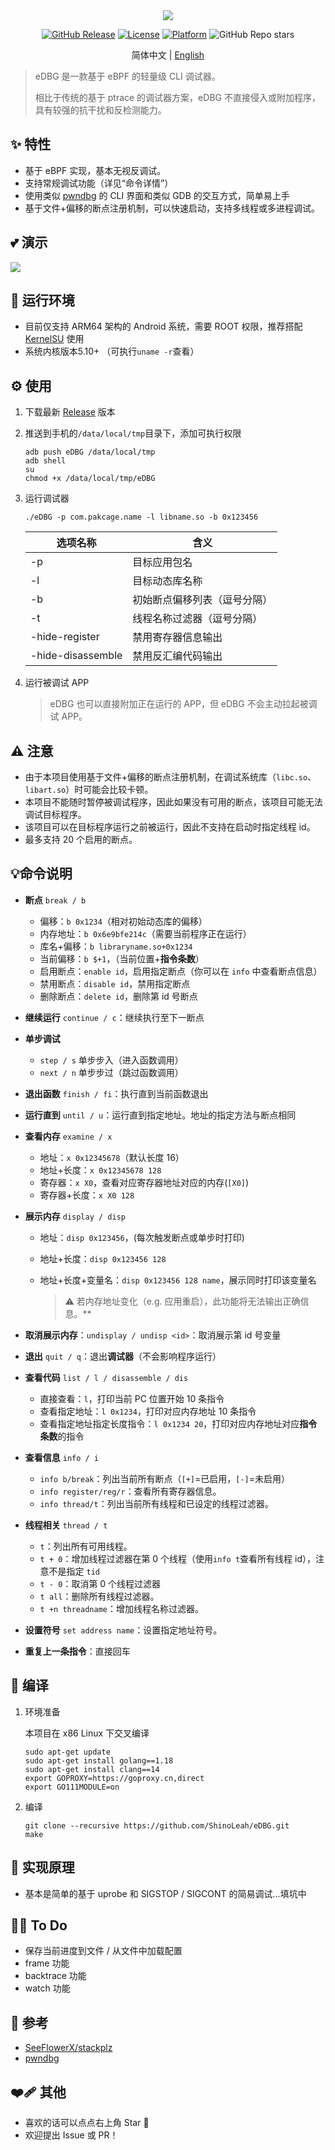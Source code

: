 <div align="center">
  <img src="logo.png"/>
  
  [![GitHub Release](https://img.shields.io/github/v/release/ShinoLeah/eDBG?style=flat-square)](https://github.com/ShinoLeah/eDBG/releases)
  [![License](https://img.shields.io/github/license/ShinoLeah/eDBG?style=flat-square)](LICENSE)
  [![Platform](https://img.shields.io/badge/platform-Android%20ARM64-red.svg?style=flat-square)](https://www.android.com/)
  ![GitHub Repo stars](https://img.shields.io/github/stars/ShinoLeah/eDBG)

  简体中文 | [English](README_EN.md)
</div>

> eDBG 是一款基于 eBPF 的轻量级 CLI 调试器。<br />
>
> 相比于传统的基于 ptrace 的调试器方案，eDBG 不直接侵入或附加程序，具有较强的抗干扰和反检测能力。

## ✨ 特性

- 基于 eBPF 实现，基本无视反调试。
- 支持常规调试功能（详见“命令详情”）
- 使用类似 [pwndbg](https://github.com/pwndbg/pwndbg) 的 CLI 界面和类似 GDB 的交互方式，简单易上手
- 基于文件+偏移的断点注册机制，可以快速启动，支持多线程或多进程调试。

## 💕 演示

![](demo.png)

## 🚀 运行环境

- 目前仅支持 ARM64 架构的 Android 系统，需要 ROOT 权限，推荐搭配 [KernelSU](https://github.com/tiann/KernelSU) 使用
- 系统内核版本5.10+ （可执行`uname -r`查看）

## ⚙️ 使用

1. 下载最新 [Release](https://github.com/ShinoLeah/eDBG/releases) 版本

2. 推送到手机的`/data/local/tmp`目录下，添加可执行权限

   ```shell
   adb push eDBG /data/local/tmp
   adb shell
   su
   chmod +x /data/local/tmp/eDBG
   ```

3. 运行调试器

   ```shell
   ./eDBG -p com.pakcage.name -l libname.so -b 0x123456
   ```

   | 选项名称          | 含义                         |
   | ----------------- | ---------------------------- |
   | -p                | 目标应用包名                 |
   | -l                | 目标动态库名称               |
   | -b                | 初始断点偏移列表（逗号分隔） |
   | -t                | 线程名称过滤器（逗号分隔）   |
   | -hide-register    | 禁用寄存器信息输出           |
   | -hide-disassemble | 禁用反汇编代码输出           |

3. 运行被调试 APP

   > eDBG 也可以直接附加正在运行的 APP，但 eDBG 不会主动拉起被调试 APP。

## ⚠️ 注意

- 由于本项目使用基于文件+偏移的断点注册机制，在调试系统库（`libc.so`、`libart.so`）时可能会比较卡顿。
- 本项目不能随时暂停被调试程序，因此如果没有可用的断点，该项目可能无法调试目标程序。
- 该项目可以在目标程序运行之前被运行，因此不支持在启动时指定线程 id。
- 最多支持 20 个启用的断点。

## 💡命令说明

- **断点** `break / b`

  - 偏移：`b 0x1234`（相对初始动态库的偏移）
  - 内存地址：`b 0x6e9bfe214c`（需要当前程序正在运行）
  - 库名+偏移：`b libraryname.so+0x1234`
  - 当前偏移：`b $+1`，（当前位置+**指令条数**）
  - 启用断点：`enable id`，启用指定断点（你可以在 `info` 中查看断点信息）
  - 禁用断点：`disable id`，禁用指定断点
  - 删除断点：`delete id`，删除第 id 号断点

- **继续运行** `continue / c`：继续执行至下一断点

- **单步调试**

  - `step / s` 单步步入（进入函数调用）
  - `next / n` 单步步过（跳过函数调用）

- **退出函数** `finish / fi`：执行直到当前函数退出

- **运行直到** `until / u`：运行直到指定地址。地址的指定方法与断点相同

- **查看内存** `examine / x`

  - 地址：`x 0x12345678`（默认长度 16）
  - 地址+长度：`x 0x12345678 128`
  - 寄存器：`x X0`，查看对应寄存器地址对应的内存(`[X0]`)
  - 寄存器+长度：`x X0 128` 

- **展示内存** `display / disp`

  - 地址：`disp 0x123456`，(每次触发断点或单步时打印)

  - 地址+长度：`disp 0x123456 128`

  - 地址+长度+变量名：`disp 0x123456 128 name`，展示同时打印该变量名

    > ⚠️ 若内存地址变化（e.g. 应用重启），此功能将无法输出正确信息。**

- **取消展示内存**：`undisplay / undisp <id>`：取消展示第 id 号变量

- **退出** `quit / q`：退出**调试器**（不会影响程序运行）

- **查看代码** `list / l / disassemble / dis`

  - 直接查看：`l`，打印当前 PC 位置开始 10 条指令
  - 查看指定地址：`l 0x1234`，打印对应内存地址 10 条指令
  - 查看指定地址指定长度指令：`l 0x1234 20`，打印对应内存地址对应**指令条数**的指令

- **查看信息** `info / i`

  - `info b/break`：列出当前所有断点（`[+]`=已启用，`[-]`=未启用）
  - `info register/reg/r`：查看所有寄存器信息。
  - `info thread/t`：列出当前所有线程和已设定的线程过滤器。

- **线程相关** `thread / t`

  - `t`：列出所有可用线程。
  - `t + 0`：增加线程过滤器在第 0 个线程（使用`info t`查看所有线程 id），注意不是指定 `tid`
  - `t - 0`：取消第 0 个线程过滤器
  - `t all`：删除所有线程过滤器。
  - `t +n threadname`：增加线程名称过滤器。

- **设置符号** `set address name`：设置指定地址符号。

- **重复上一条指令**：直接回车


## 🛫 编译

1. 环境准备

   本项目在 x86 Linux 下交叉编译

   ```
   sudo apt-get update
   sudo apt-get install golang==1.18
   sudo apt-get install clang==14
   export GOPROXY=https://goproxy.cn,direct
   export GO111MODULE=on
   ```

2. 编译

   ```
   git clone --recursive https://github.com/ShinoLeah/eDBG.git
   make
   ```

## 💭 实现原理

- 基本是简单的基于 uprobe 和 SIGSTOP / SIGCONT 的简易调试...填坑中

## 🧑‍💻 To Do

- 保存当前进度到文件 / 从文件中加载配置
- frame 功能
- backtrace 功能
- watch 功能

## 🤝 参考

- [SeeFlowerX/stackplz](https://github.com/SeeFlowerX/stackplz/tree/dev)
- [pwndbg](https://github.com/pwndbg/pwndbg)

## ❤️‍🩹 其他

- 喜欢的话可以点点右上角 Star 🌟
- 欢迎提出 Issue 或 PR！
